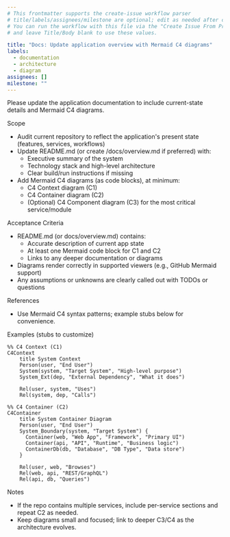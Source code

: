 ```yaml
---
# This frontmatter supports the create-issue workflow parser
# title/labels/assignees/milestone are optional; edit as needed after creation
# You can run the workflow with this file via the "Create Issue From Prompt" action
# and leave Title/Body blank to use these values.

title: "Docs: Update application overview with Mermaid C4 diagrams"
labels:
  - documentation
  - architecture
  - diagram
assignees: []
milestone: ""
---
```


Please update the application documentation to include current-state details and Mermaid C4 diagrams.

Scope

- Audit current repository to reflect the application's present state (features, services, workflows)
- Update README.md (or create /docs/overview.md if preferred) with:
  - Executive summary of the system
  - Technology stack and high-level architecture
  - Clear build/run instructions if missing
- Add Mermaid C4 diagrams (as code blocks), at minimum:
  - C4 Context diagram (C1)
  - C4 Container diagram (C2)
  - (Optional) C4 Component diagram (C3) for the most critical service/module

Acceptance Criteria

- README.md (or docs/overview.md) contains:
  - Accurate description of current app state
  - At least one Mermaid code block for C1 and C2
  - Links to any deeper documentation or diagrams
- Diagrams render correctly in supported viewers (e.g., GitHub Mermaid support)
- Any assumptions or unknowns are clearly called out with TODOs or questions

References

- Use Mermaid C4 syntax patterns; example stubs below for convenience.

Examples (stubs to customize)

```mermaid
%% C4 Context (C1)
C4Context
    title System Context
    Person(user, "End User")
    System(system, "Target System", "High-level purpose")
    System_Ext(dep, "External Dependency", "What it does")

    Rel(user, system, "Uses")
    Rel(system, dep, "Calls")
```

```mermaid
%% C4 Container (C2)
C4Container
    title System Container Diagram
    Person(user, "End User")
    System_Boundary(system, "Target System") {
      Container(web, "Web App", "Framework", "Primary UI")
      Container(api, "API", "Runtime", "Business logic")
      ContainerDb(db, "Database", "DB Type", "Data store")
    }

    Rel(user, web, "Browses")
    Rel(web, api, "REST/GraphQL")
    Rel(api, db, "Queries")
```

Notes

- If the repo contains multiple services, include per-service sections and repeat C2 as needed.
- Keep diagrams small and focused; link to deeper C3/C4 as the architecture evolves.
